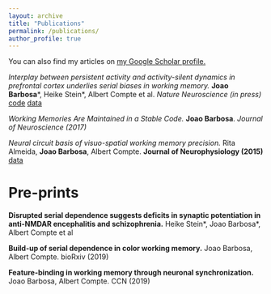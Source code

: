 ```yaml
---
layout: archive
title: "Publications"
permalink: /publications/
author_profile: true
---
```


You can also find my articles on <u><a href="https://scholar.google.es/citations?user=Q3-3_awAAAAJ&hl=en">my Google Scholar profile</a>.</u>


*Interplay between persistent activity and activity-silent dynamics in prefrontal cortex underlies serial biases in working memory.*  **Joao Barbosa***, Heike Stein*, Albert Compte et al. *Nature Neuroscience (in press)* [code](https://github.com/comptelab/interplayPFC) [data](https://github.com/comptelab/interplayPFC)


*Working Memories Are Maintained in a Stable Code.*  **Joao Barbosa**. *Journal of Neuroscience (2017)*


*Neural circuit basis of visuo-spatial working memory precision.*  Rita Almeida, **Joao Barbosa**, Albert Compte. **Journal of Neurophysiology (2015)** [data](https://github.com/comptelab/soon)

Pre-prints
=====

**Disrupted serial dependence suggests deficits in synaptic potentiation in anti-NMDAR encephalitis and schizophrenia.** Heike Stein*, Joao Barbosa*, Albert Compte et al

**Build-up of serial dependence in color working memory.** Joao Barbosa, Albert Compte. bioRxiv (2019)

**Feature-binding in working memory through neuronal synchronization.** Joao Barbosa, Albert Compte. CCN (2019)


